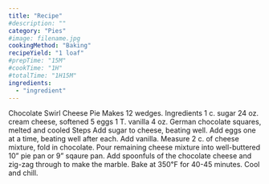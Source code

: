 ```yaml
---
title: "Recipe"
#description: ""
category: "Pies"
#image: filename.jpg
cookingMethod: "Baking"
recipeYield: "1 loaf"
#prepTime: "15M"
#cookTime: "1H"
#totalTime: "1H15M"
ingredients:
  - "ingredient"
---
```


Chocolate Swirl Cheese Pie
Makes 12 wedges.
Ingredients
1 c. sugar
24 oz. cream cheese, softened
5 eggs
1 T. vanilla
4 oz. German chocolate squares, melted and cooled
Steps
Add sugar to cheese, beating well. Add eggs one at a time, beating well after each. Add vanilla.
Measure 2 c. of cheese mixture, fold in chocolate.
Pour remaining cheese mixture into well-buttered 10” pie pan or 9” sqaure pan.
Add spoonfuls of the chocolate cheese and zig-zag through to make the marble.
Bake at 350℉ for 40-45 minutes.
Cool and chill.
